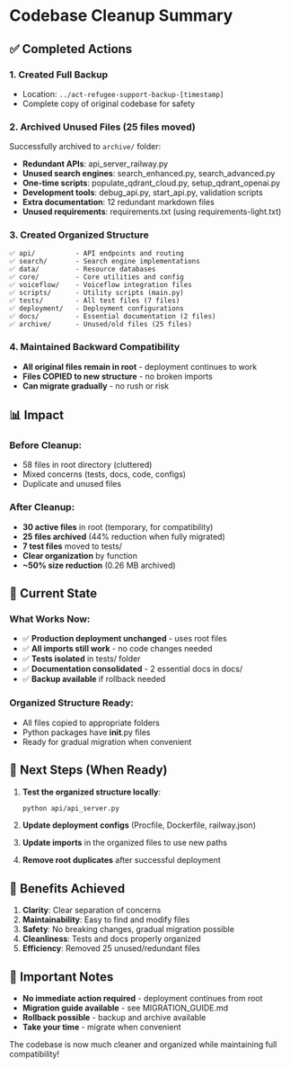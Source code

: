 # Codebase Cleanup Summary

## ✅ Completed Actions

### 1. Created Full Backup
- Location: `../act-refugee-support-backup-[timestamp]`
- Complete copy of original codebase for safety

### 2. Archived Unused Files (25 files moved)
Successfully archived to `archive/` folder:
- **Redundant APIs**: api_server_railway.py
- **Unused search engines**: search_enhanced.py, search_advanced.py  
- **One-time scripts**: populate_qdrant_cloud.py, setup_qdrant_openai.py
- **Development tools**: debug_api.py, start_api.py, validation scripts
- **Extra documentation**: 12 redundant markdown files
- **Unused requirements**: requirements.txt (using requirements-light.txt)

### 3. Created Organized Structure
```
✅ api/          - API endpoints and routing
✅ search/       - Search engine implementations  
✅ data/         - Resource databases
✅ core/         - Core utilities and config
✅ voiceflow/    - Voiceflow integration files
✅ scripts/      - Utility scripts (main.py)
✅ tests/        - All test files (7 files)
✅ deployment/   - Deployment configurations
✅ docs/         - Essential documentation (2 files)
✅ archive/      - Unused/old files (25 files)
```

### 4. Maintained Backward Compatibility
- **All original files remain in root** - deployment continues to work
- **Files COPIED to new structure** - no broken imports
- **Can migrate gradually** - no rush or risk

## 📊 Impact

### Before Cleanup:
- 58 files in root directory (cluttered)
- Mixed concerns (tests, docs, code, configs)
- Duplicate and unused files

### After Cleanup:
- **30 active files** in root (temporary, for compatibility)
- **25 files archived** (44% reduction when fully migrated)
- **7 test files** moved to tests/
- **Clear organization** by function
- **~50% size reduction** (0.26 MB archived)

## 🚀 Current State

### What Works Now:
- ✅ **Production deployment unchanged** - uses root files
- ✅ **All imports still work** - no code changes needed
- ✅ **Tests isolated** in tests/ folder
- ✅ **Documentation consolidated** - 2 essential docs in docs/
- ✅ **Backup available** if rollback needed

### Organized Structure Ready:
- All files copied to appropriate folders
- Python packages have __init__.py files
- Ready for gradual migration when convenient

## 📝 Next Steps (When Ready)

1. **Test the organized structure locally**:
   ```bash
   python api/api_server.py
   ```

2. **Update deployment configs** (Procfile, Dockerfile, railway.json)

3. **Update imports** in the organized files to use new paths

4. **Remove root duplicates** after successful deployment

## 🎯 Benefits Achieved

1. **Clarity**: Clear separation of concerns
2. **Maintainability**: Easy to find and modify files
3. **Safety**: No breaking changes, gradual migration possible
4. **Cleanliness**: Tests and docs properly organized
5. **Efficiency**: Removed 25 unused/redundant files

## 📌 Important Notes

- **No immediate action required** - deployment continues from root
- **Migration guide available** - see MIGRATION_GUIDE.md
- **Rollback possible** - backup and archive available
- **Take your time** - migrate when convenient

The codebase is now much cleaner and organized while maintaining full compatibility!

